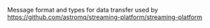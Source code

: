 Message format and types for data transfer used by <https://github.com/astromq/streaming-platform/streaming-platform>